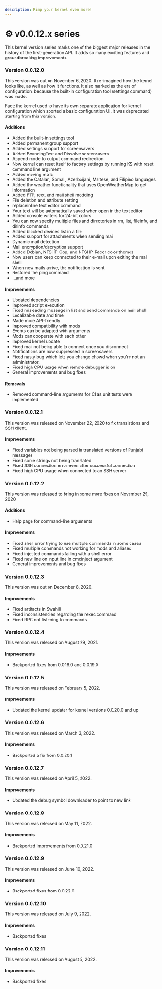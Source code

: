 ```yaml
---
description: Pimp your kernel even more!
---
```


# ⚙ v0.0.12.x series

This kernel version series marks one of the biggest major releases in the history of the first-generation API. It adds so many exciting features and groundbreaking improvements.

### Version 0.0.12.0

This version was out on November 6, 2020. It re-imagined how the kernel looks like, as well as how it functions. It also marked as the era of configuration, because the built-in configuration tool (settings command) was made.

Fact: the kernel used to have its own separate application for kernel configuration which sported a basic configuration UI. It was deprecated starting from this version.

#### Additions

* Added the built-in settings tool
* Added permanent group support
* Added settings support for screensavers
* Added BouncingText and Dissolve screensavers
* Append mode to output command redirection
* Now kernel can reset itself to factory settings by running KS with reset command line argument
* Added moving mails
* Added the Catalan, Somali, Azerbaijani, Maltese, and Filipino languages
* Added the weather functionality that uses OpenWeatherMap to get information
* Added FTP, text, and mail shell modding
* File deletion and attribute setting
* replaceinline text editor command
* Your text will be automatically saved when open in the text editor
* Added console writers for 24-bit colors
* You can now specify multiple files and directories in rm, list, fileinfo, and dirinfo commands
* Added blocked devices list in a file
* Added support for attachments when sending mail
* Dynamic mail detection
* Mail encryption/decryption support
* Added Debian, NFSHP-Cop, and NFSHP-Racer color themes
* Now users can keep connected to their e-mail upon exiting the mail shell
* When new mails arrive, the notification is sent
* Restored the ping command
* ...and more

#### Improvements

* Updated dependencies
* Improved script execution
* Fixed misleading message in list and send commands on mail shell
* Localizable date and time
* Made more API-friendly
* Improved compatibility with mods
* Events can be adapted with arguments
* Mods can cooperate with each other
* Improved kernel update
* Fixed mail not being able to connect once you disconnect
* Notifications are now suppressed in screensavers
* Fixed nasty bug which lets you change chpwd when you're not an administrator.
* Fixed high CPU usage when remote debugger is on
* General improvements and bug fixes

#### Removals

* Removed command-line arguments for CI as unit tests were implemented

### Version 0.0.12.1

This version was released on November 22, 2020 to fix translations and SSH client.

#### Improvements

* Fixed variables not being parsed in translated versions of Punjabi messages
* Fixed some strings not being translated
* Fixed SSH connection error even after successful connection
* Fixed high CPU usage when connected to an SSH server

### Version 0.0.12.2

This version was released to bring in some more fixes on November 29, 2020.

#### Additions

* Help page for command-line arguments

#### Improvements

* Fixed shell error trying to use multiple commands in some cases
* Fixed multiple commands not working for mods and aliases
* Fixed injected commands failing with a shell error
* Fixed new line on input line in cmdinject argument
* General improvements and bug fixes

### Version 0.0.12.3

This version was out on December 8, 2020.

#### Improvements

* Fixed artifacts in Swahili
* Fixed inconsistencies regarding the rexec command
* Fixed RPC not listening to commands

### Version 0.0.12.4

This version was released on August 29, 2021.

#### Improvements

* Backported fixes from 0.0.16.0 and 0.0.19.0

### Version 0.0.12.5

This version was released on February 5, 2022.

#### Improvements

* Updated the kernel updater for kernel versions 0.0.20.0 and up

### Version 0.0.12.6

This version was released on March 3, 2022.

#### Improvements

* Backported a fix from 0.0.20.1

### Version 0.0.12.7

This version was released on April 5, 2022.

#### Improvements

* Updated the debug symbol downloader to point to new link

### Version 0.0.12.8

This version was released on May 11, 2022.

#### Improvements

* Backported improvements from 0.0.21.0

### Version 0.0.12.9

This version was released on June 10, 2022.

#### Improvements

* Backported fixes from 0.0.22.0

### Version 0.0.12.10

This version was released on July 9, 2022.

#### Improvements

* Backported fixes

### Version 0.0.12.11

This version was released on August 5, 2022.

#### Improvements

* Backported fixes
